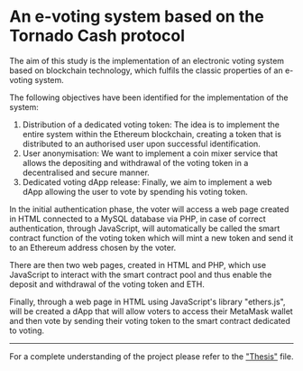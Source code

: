 # An e-voting system based on the Tornado Cash protocol

The aim of this study is the implementation of an electronic voting system based on blockchain technology, which fulfils the classic properties of an e-voting system.

The following objectives have been identified for the implementation of the system:
1. Distribution of a dedicated voting token:
	The idea is to implement the entire system within the Ethereum blockchain, creating a token that is distributed to an authorised user upon successful identification.
2. User anonymisation:
	We want to implement a coin mixer service that allows the depositing and withdrawal of the voting token in a decentralised and secure manner.
3. Dedicated voting dApp release:
	Finally, we aim to implement a web dApp allowing the user to vote by spending his voting token.
	
In the initial authentication phase, the voter will access a web page created in HTML connected to a MySQL database via PHP, in case of correct authentication, through JavaScript, will automatically be called the smart contract function of the voting token which will mint a new token and send it to an Ethereum address chosen by the voter.

There are then two web pages, created in HTML and PHP, which use JavaScript to interact with the smart contract pool and thus enable the deposit and withdrawal of the voting token and ETH.

Finally, through a web page in HTML using JavaScript's library "ethers.js", will be created a dApp that will allow voters to access their MetaMask wallet and then vote by sending their voting token to the smart contract dedicated to voting.

-----

For a complete understanding of the project please refer to the ["Thesis"](https://github.com/brunolazo/Crypto-Voting-Application/blob/main/Thesis.pdf) file.
